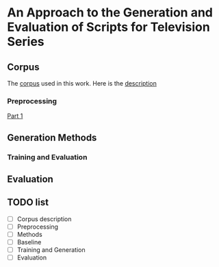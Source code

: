# An Approach to the Generation and Evaluation of Scripts for Television Series
## Corpus
The [corpus](https://github.com/fangj/friends) used in this work.
Here is the [description](https://github.com/DimaT1/tv-series-scripts-generator/blob/master/corpus_preprocessing/corpus_description.md)
### Preprocessing
[Part 1](https://github.com/DimaT1/tv-series-scripts-generator/blob/master/corpus_preprocessing/preprocessing.md)
## Generation Methods
### Training and Evaluation
## Evaluation

## TODO list
 - [ ] Corpus description
 - [ ] Preprocessing
 - [ ] Methods
 - [ ] Baseline
 - [ ] Training and Generation
 - [ ] Evaluation
